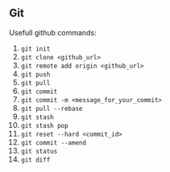 ## Git

Usefull github commands:

1. ```git init```
2. ```git clone <github_url>```
3. ```git remote add origin <github_url>```
4. ```git push```
5. ```git pull```
6. ```git commit```
7. ```git commit -m <message_for_your_commit>```
8. ```git pull --rebase```
9. ```git stash```
10. ```git stash pop```
11. ```git reset --hard <commit_id>```
12. ```git commit --amend```
13. ```git status```
14. ```git diff```

